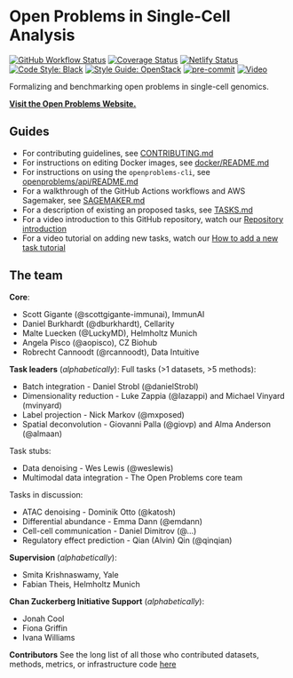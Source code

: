 # Open Problems in Single-Cell Analysis

[![GitHub Workflow Status](https://img.shields.io/github/workflow/status/singlecellopenproblems/singlecellopenproblems/Run%20Tests/master?label=Github%20Actions)](https://github.com/openproblems-bio/openproblems/actions)
[![Coverage Status](https://codecov.io/gh/openproblems-bio/openproblems/branch/main/graph/badge.svg?token=S1ZIME1ZZR)](https://codecov.io/gh/openproblems-bio/openproblems)
[![Netlify Status](https://api.netlify.com/api/v1/badges/83b92388-53c7-4fef-9003-e14d94c6ac6f/deploy-status)](https://app.netlify.com/sites/openproblems/deploys)
[![Code Style: Black](https://img.shields.io/badge/code%20style-black-000000.svg)](https://github.com/psf/black)
[![Style Guide: OpenStack](https://img.shields.io/badge/style%20guide-openstack-eb1a32.svg)](https://docs.openstack.org/hacking/latest/user/hacking.html#styleguide)
[![pre-commit](https://img.shields.io/badge/pre--commit-enabled-brightgreen?logo=pre-commit&logoColor=white)](https://github.com/pre-commit/pre-commit)
[![Video](https://img.shields.io/static/v1?label=YouTube&message=Visit%20channel&color=red&logo=youtube)](https://www.youtube.com/channel/UCJpqxlzxRamcA3Pv3KlYZHg)

Formalizing and benchmarking open problems in single-cell genomics.

[**Visit the Open Problems Website.**](https://openproblems.bio/)


## Guides
* For contributing guidelines, see [CONTRIBUTING.md](CONTRIBUTING.md)  
* For instructions on editing Docker images, see [docker/README.md](docker/README.md)  
* For instructions on using the `openproblems-cli`, see [openproblems/api/README.md](https://github.com/singlecellopenproblems/SingleCellOpenProblems/tree/master/openproblems/api)
* For a walkthrough of the GitHub Actions workflows and AWS Sagemaker, see [SAGEMAKER.md](SAGEMAKER.md)  
* For a description of existing an proposed tasks, see [TASKS.md](TASKS.md)  
* For a video introduction to this GitHub repository, watch our [Repository introduction](https://www.youtube.com/watch?v=tHempZCdXyA)
* For a video tutorial on adding new tasks, watch our [How to add a new task tutorial](https://www.youtube.com/watch?v=tgVG3Hp6mBc)

## The team

**Core**:
* Scott Gigante (@scottgigante-immunai), ImmunAI
* Daniel Burkhardt (@dburkhardt), Cellarity
* Malte Luecken (@LuckyMD), Helmholtz Munich
* Angela Pisco (@aopisco), CZ Biohub
* Robrecht Cannoodt (@rcannoodt), Data Intuitive

**Task leaders** (_alphabetically_):
Full tasks (>1 datasets, >5 methods):
* Batch integration - Daniel Strobl (@danielStrobl)
* Dimensionality reduction - Luke Zappia (@lazappi) and Michael Vinyard (mvinyard)
* Label projection - Nick Markov (@mxposed)
* Spatial deconvolution - Giovanni Palla (@giovp) and Alma Anderson (@almaan)

Task stubs:
* Data denoising - Wes Lewis (@weslewis)
* Multimodal data integration - The Open Problems core team

Tasks in discussion:
* ATAC denoising - Dominik Otto (@katosh)
* Differential abundance - Emma Dann (@emdann)
* Cell-cell communication - Daniel Dimitrov (@...)
* Regulatory effect prediction - Qian (Alvin) Qin (@qinqian)


**Supervision** (_alphabetically_):
* Smita Krishnaswamy, Yale
* Fabian Theis, Helmholtz Munich

**Chan Zuckerberg Initiative Support** (_alphabetically_):
* Jonah Cool
* Fiona Griffin
* Ivana Williams

**Contributors**
See the long list of all those who contributed datasets, methods, metrics, or infrastructure code [here](https://github.com/openproblems-bio/openproblems/graphs/contributors)